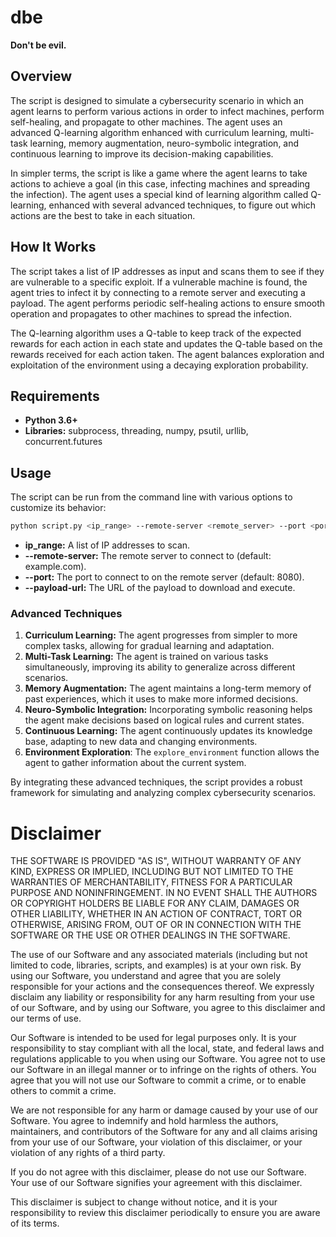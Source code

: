 # dbe

**Don't be evil.**

## Overview

The script is designed to simulate a cybersecurity scenario in which an agent learns to perform various actions in order to infect machines, perform self-healing, and propagate to other machines. The agent uses an advanced Q-learning algorithm enhanced with curriculum learning, multi-task learning, memory augmentation, neuro-symbolic integration, and continuous learning to improve its decision-making capabilities.

In simpler terms, the script is like a game where the agent learns to take actions to achieve a goal (in this case, infecting machines and spreading the infection). The agent uses a special kind of learning algorithm called Q-learning, enhanced with several advanced techniques, to figure out which actions are the best to take in each situation.

## How It Works

The script takes a list of IP addresses as input and scans them to see if they are vulnerable to a specific exploit. If a vulnerable machine is found, the agent tries to infect it by connecting to a remote server and executing a payload. The agent performs periodic self-healing actions to ensure smooth operation and propagates to other machines to spread the infection.

The Q-learning algorithm uses a Q-table to keep track of the expected rewards for each action in each state and updates the Q-table based on the rewards received for each action taken. The agent balances exploration and exploitation of the environment using a decaying exploration probability.

## Requirements

- **Python 3.6+**
- **Libraries:** subprocess, threading, numpy, psutil, urllib, concurrent.futures

## Usage

The script can be run from the command line with various options to customize its behavior:

```sh
python script.py <ip_range> --remote-server <remote_server> --port <port> --payload-url <payload_url>
```

- **ip_range:** A list of IP addresses to scan.
- **--remote-server:** The remote server to connect to (default: example.com).
- **--port:** The port to connect to on the remote server (default: 8080).
- **--payload-url:** The URL of the payload to download and execute.

### Advanced Techniques

1. **Curriculum Learning:** The agent progresses from simpler to more complex tasks, allowing for gradual learning and adaptation.
2. **Multi-Task Learning:** The agent is trained on various tasks simultaneously, improving its ability to generalize across different scenarios.
3. **Memory Augmentation:** The agent maintains a long-term memory of past experiences, which it uses to make more informed decisions.
4. **Neuro-Symbolic Integration:** Incorporating symbolic reasoning helps the agent make decisions based on logical rules and current states.
5. **Continuous Learning:** The agent continuously updates its knowledge base, adapting to new data and changing environments.
6. **Environment Exploration**: The `explore_environment` function allows the agent to gather information about the current system.

By integrating these advanced techniques, the script provides a robust framework for simulating and analyzing complex cybersecurity scenarios.

# Disclaimer

THE SOFTWARE IS PROVIDED "AS IS", WITHOUT WARRANTY OF ANY KIND, EXPRESS OR IMPLIED, INCLUDING BUT NOT LIMITED TO THE WARRANTIES OF MERCHANTABILITY, FITNESS FOR A PARTICULAR PURPOSE AND NONINFRINGEMENT. IN NO EVENT SHALL THE AUTHORS OR COPYRIGHT HOLDERS BE LIABLE FOR ANY CLAIM, DAMAGES OR OTHER LIABILITY, WHETHER IN AN ACTION OF CONTRACT, TORT OR OTHERWISE, ARISING FROM, OUT OF OR IN CONNECTION WITH THE SOFTWARE OR THE USE OR OTHER DEALINGS IN THE SOFTWARE.

The use of our Software and any associated materials (including but not limited to code, libraries, scripts, and examples) is at your own risk. By using our Software, you understand and agree that you are solely responsible for your actions and the consequences thereof. We expressly disclaim any liability or responsibility for any harm resulting from your use of our Software, and by using our Software, you agree to this disclaimer and our terms of use.

Our Software is intended to be used for legal purposes only. It is your responsibility to stay compliant with all the local, state, and federal laws and regulations applicable to you when using our Software. You agree not to use our Software in an illegal manner or to infringe on the rights of others. You agree that you will not use our Software to commit a crime, or to enable others to commit a crime.

We are not responsible for any harm or damage caused by your use of our Software. You agree to indemnify and hold harmless the authors, maintainers, and contributors of the Software for any and all claims arising from your use of our Software, your violation of this disclaimer, or your violation of any rights of a third party.

If you do not agree with this disclaimer, please do not use our Software. Your use of our Software signifies your agreement with this disclaimer.

This disclaimer is subject to change without notice, and it is your responsibility to review this disclaimer periodically to ensure you are aware of its terms.
